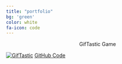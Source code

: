 ```yaml
---
title: "portfolio"
bg: 'green'
color: white
fa-icon: code
---
```


<div style="text-align:center">GifTastic Game</div>

<a href="https://mrhopkins.github.io/GifTastic/" rel="GifTastic">![GifTastic](https://i.imgur.com/NkmnmAE.png)</a>
[GitHub Code](https://github.com/mrhopkins/GifTastic)
